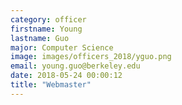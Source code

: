 ```yaml
---
category: officer
firstname: Young
lastname: Guo 
major: Computer Science
image: images/officers_2018/yguo.png
email: young.guo@berkeley.edu
date: 2018-05-24 00:00:12
title: "Webmaster"
---
```

